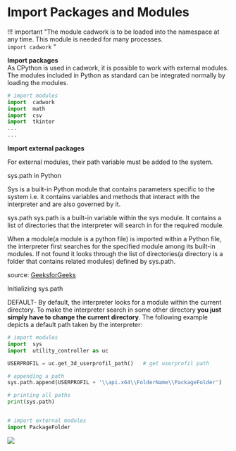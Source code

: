 # Import Packages and Modules

!!! important "The module cadwork is to be loaded into the namespace at any time. This module is needed for many processes.<br> ```import cadwork``` "



**Import packages** <br>
As CPython is used in cadwork, it is possible to work with external modules. The modules included in Python as standard can be integrated normally by loading the modules. 

```python
# import modules
import  cadwork  
import  math
import  csv
import  tkinter
...
...
```

**Import external packages** <br>

For external modules, their path variable must be added to the system.

sys.path in Python

Sys is a built-in Python module that contains parameters specific to the system i.e. it contains variables and methods that interact with the interpreter and are also governed by it. 

sys.path
sys.path is a built-in variable within the sys module. It contains a list of directories that the interpreter will search in for the required module. 

When a module(a module is a python file) is imported within a Python file, the interpreter first searches for the specified module among its built-in modules. If not found it looks through the list of directories(a directory is a folder that contains related modules) defined by sys.path.

source: [GeeksforGeeks](https://www.geeksforgeeks.org/sys-path-in-python/)

Initializing sys.path 

DEFAULT- By default, the interpreter looks for a module within the current directory. To make the interpreter search in some other directory **you just simply have to change the current directory**. The following example depicts a default path taken by the interpreter:

```python
# import modules
import  sys                                 
import  utility_controller as uc

USERPROFIL = uc.get_3d_userprofil_path()   # get userprofil path

# appending a path
sys.path.append(USERPROFIL + '\\api.x64\\FolderName\\PackageFolder')

# printing all paths
print(sys.path)


# import external modules
import PackageFolder                    

```

<noscript>
    <img src="https://analytics.cadwork.ca/ingress/e6b1702b-6224-4e93-94b7-9e4c2cd7ae06/pixel.gif">
</noscript>
<script defer src="https://analytics.cadwork.ca/ingress/e6b1702b-6224-4e93-94b7-9e4c2cd7ae06/script.js"></script>
